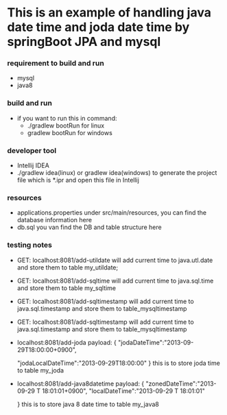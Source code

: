 # This is an example of handling java date time and joda date time by springBoot JPA and mysql

### requirement to build and run
* mysql
* java8



### build and run
* if you want to run this in command:
    * ./gradlew bootRun for linux
    * gradlew bootRun for windows


### developer tool
* Intellij IDEA
* ./gradlew idea(linux)  or gradlew idea(windows) to generate the project file which is *.ipr and open this file in Intellij


### resources
* applications.properties under src/main/resources, you can find the database information here
* db.sql you van find the DB and table structure here


### testing notes
* GET: localhost:8081/add-utildate   will add current time to java.utl.date and store them to table my_utildate;
* GET: localhost:8081/add-sqltime will add current time to java.sql.time and store them to table my_sqltime
* GET: localhost:8081/add-sqltimestamp  will add current time to java.sql.timestamp and store them to table_mysqltimestamp
* GET: localhost:8081/add-sqltimestamp  will add current time to java.sql.timestamp and store them to table_mysqltimestamp
* localhost:8081/add-joda
  payload: {
  	"jodaDateTime":"2013-09-29T18:00:00+0900",

  	"jodaLocalDateTime":"2013-09-29T18:00:00"
  }
  this is to store joda time to table my_joda
* localhost:8081/add-java8datetime
   payload:
   {
	"zonedDateTime":"2013-09-29 T 18:01:01+0900",
	"localDateTime":"2013-09-29 T 18:01:01"

   }
   this is to store java 8 date time to table my_java8